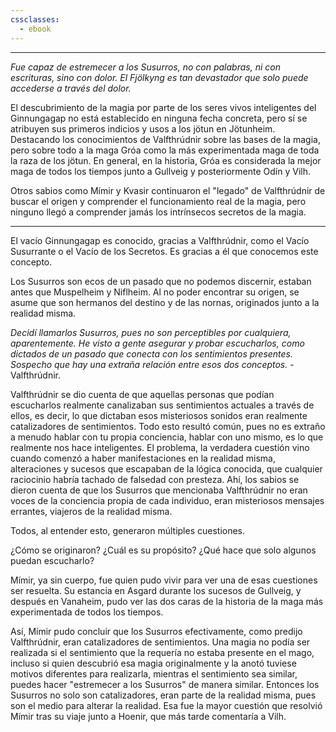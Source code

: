 ```yaml
---
cssclasses:
  - ebook
---
```

---

*Fue capaz de estremecer a los Susurros, no con palabras, ni con escrituras, sino con dolor. El Fjölkyng es tan devastador que solo puede accederse a través del dolor.*

El descubrimiento de la magia por parte de los seres vivos inteligentes del Ginnungagap no está establecido en ninguna fecha concreta, pero sí se atribuyen sus primeros indicios y usos a los jötun en Jötunheim. Destacando los conocimientos de Valfthrúdnir sobre las bases de la magia, pero sobre todo a la maga Gróa como la más experimentada maga de toda la raza de los jötun. En general, en la historia, Gróa es considerada la mejor maga de todos los tiempos junto a Gullveig y posteriormente Odín y Vilh.

Otros sabios como Mímir y Kvasir continuaron el "legado" de Valfthrúdnir de buscar el origen y comprender el funcionamiento real de la magia, pero ninguno llegó a comprender jamás los intrínsecos secretos de la magia.

---

El vacío Ginnungagap es conocido, gracias a Valfthrúdnir, como el Vacío Susurrante o el Vacío de los Secretos. Es gracias a él que conocemos este concepto.

Los Susurros son ecos de un pasado que no podemos discernir, estaban antes que Muspelheim y Niflheim. Al no poder encontrar su origen, se asume que son hermanos del destino y de las nornas, originados junto a la realidad misma. 

*Decidí llamarlos Susurros, pues no son perceptibles por cualquiera, aparentemente. He visto a gente asegurar y probar escucharlos, como dictados de un pasado que conecta con los sentimientos presentes. Sospecho que hay una extraña relación entre esos dos conceptos.*
	- Valfthrúdnir. 

Valfthrúdnir se dio cuenta de que aquellas personas que podían escucharlos realmente canalizaban sus sentimientos actuales a través de ellos, es decir, lo que dictaban esos misteriosos sonidos eran realmente catalizadores de sentimientos. Todo esto resultó común, pues no es extraño a menudo hablar con tu propia conciencia, hablar con uno mismo, es lo que realmente nos hace inteligentes. El problema, la verdadera cuestión vino cuando comenzó a haber manifestaciones en la realidad misma, alteraciones y sucesos que escapaban de la lógica conocida, que cualquier raciocinio habría tachado de falsedad con presteza. Ahí, los sabios se dieron cuenta de que los Susurros que mencionaba Valfthrúdnir no eran voces de la conciencia propia de cada individuo, eran misteriosos mensajes errantes, viajeros de la realidad misma.

Todos, al entender esto, generaron múltiples cuestiones.

¿Cómo se originaron?
¿Cuál es su propósito?
¿Qué hace que solo algunos puedan escucharlo?

Mímir, ya sin cuerpo, fue quien pudo vivir para ver una de esas cuestiones ser resuelta. Su estancia en Asgard durante los sucesos de Gullveig, y después en Vanaheim, pudo ver las dos caras de la historia de la maga más experimentada de todos los tiempos.

Así, Mímir pudo concluir que los Susurros efectivamente, como predijo Valfthrúdnir, eran catalizadores de sentimientos. Una magia no podía ser realizada si el sentimiento que la requería no estaba presente en el mago, incluso si quien descubrió esa magia originalmente y la anotó tuviese motivos diferentes para realizarla, mientras el sentimiento sea similar, puedes hacer "estremecer a los Susurros" de manera similar. Entonces los Susurros no solo son catalizadores, eran parte de la realidad misma, pues son el medio para alterar la realidad. Esa fue la mayor cuestión que resolvió Mímir tras su viaje junto a Hoenir, que más tarde comentaría a Vilh.